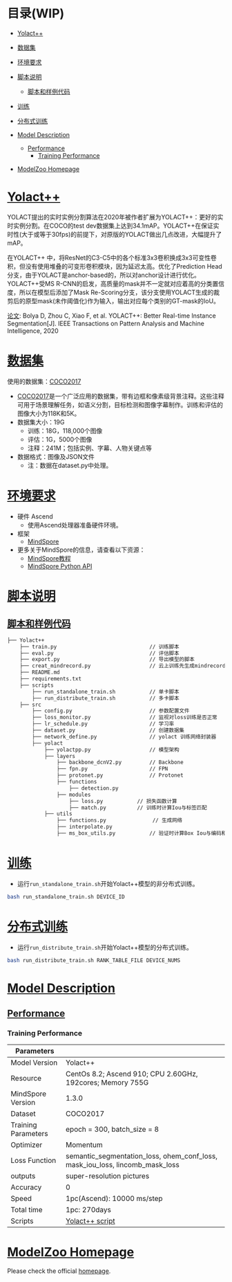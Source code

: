 # 目录(WIP)

- [Yolact++](#Yolact++)
- [数据集](#数据集)
- [环境要求](#环境要求)
- [脚本说明](#脚本说明)
    - [脚本和样例代码](#脚本和样例代码)
- [训练](#训练)
- [分布式训练](#分布式训练)
- [Model Description](#model-description)
    - [Performance](#performance)
        - [Training Performance](#training-performance)

- [ModelZoo Homepage](#modelzoo-homepage)

# [Yolact++](#目录)

YOLACT提出的实时实例分割算法在2020年被作者扩展为YOLACT++：更好的实时实例分割。在COCO的test dev数据集上达到34.1mAP。YOLACT++在保证实时性(大于或等于30fps)的前提下，对原版的YOLACT做出几点改进，大幅提升了mAP。

在YOLACT++ 中，将ResNet的C3-C5中的各个标准3x3卷积换成3x3可变性卷积，但没有使用堆叠的可变形卷积模块，因为延迟太高。优化了Prediction Head分支，由于YOLACT是anchor-based的，所以对anchor设计进行优化。YOLACT++受MS R-CNN的启发，高质量的mask并不一定就对应着高的分类置信度，所以在模型后添加了Mask Re-Scoring分支，该分支使用YOLACT生成的裁剪后的原型mask(未作阈值化)作为输入，输出对应每个类别的GT-mask的IoU。

[论文](https://arxiv.org/abs/1912.06218): Bolya D,  Zhou C,  Xiao F, et al. YOLACT++: Better Real-time Instance Segmentation[J]. IEEE Transactions on Pattern Analysis and Machine Intelligence, 2020

# [数据集](#目录)

使用的数据集：[COCO2017](https://cocodataset.org/#download)

- [COCO2017](https://cocodataset.org/)是一个广泛应用的数据集，带有边框和像素级背景注释。这些注释可用于场景理解任务，如语义分割，目标检测和图像字幕制作。训练和评估的图像大小为118K和5K。
- 数据集大小：19G
    - 训练：18G，118,000个图像
    - 评估：1G，5000个图像
    - 注释：241M；包括实例、字幕、人物关键点等
- 数据格式：图像及JSON文件
    - 注：数据在dataset.py中处理。

# [环境要求](#目录)

- 硬件 Ascend
    - 使用Ascend处理器准备硬件环境。
- 框架
    - [MindSpore](https://www.mindspore.cn/install)
- 更多关于MindSpore的信息，请查看以下资源：
    - [MindSpore教程](https://www.mindspore.cn/tutorials/zh-CN/r1.8/index.html)
    - [MindSpore Python API](https://www.mindspore.cn/docs/api/zh-CN/r1.8/index.html)

# [脚本说明](#目录)

## [脚本和样例代码](#目录)

```markdown
├── Yolact++
    ├── train.py                              // 训练脚本
    ├── eval.py                               // 评估脚本
    ├── export.py                             // 导出模型的脚本
    ├── creat_mindrecord.py                   // 云上训练先生成mindrecord，再执行train效率会有提升
    ├── README.md
    ├── requirements.txt
    ├── scripts
        ├── run_standalone_train.sh           // 单卡脚本
        ├── run_distribute_train.sh           // 多卡脚本
    ├── src
        ├── config.py                         // 参数配置文件
        ├── loss_monitor.py                   // 监视对loss训练是否正常
        ├── lr_schedule.py                    // 学习率
        ├── dataset.py                        // 创建数据集
        ├── network_define.py                 // yolact 训练网络封装器
        ├── yolact
            ├── yolactpp.py                   // 模型架构
            ├── layers
                ├── backbone_dcnV2.py         // Backbone
                ├── fpn.py                    // FPN
                ├── protonet.py               // Protonet
                ├── functions
                    ├── detection.py
                ├── modules
                    ├── loss.py           // 损失函数计算
                    ├── match.py          // 训练时计算Iou与标签匹配
            ├── utils
                ├── functions.py               // 生成网络
                ├── interpolate.py
                ├── ms_box_utils.py           // 验证时计算Box Iou与编码和解码

```

# [训练](#目录)

- 运行`run_standalone_train.sh`开始Yolact++模型的非分布式训练。

```bash
bash run_standalone_train.sh DEVICE_ID
```

# [分布式训练](#目录)

- 运行`run_distribute_train.sh`开始Yolact++模型的分布式训练。

```bash
bash run_distribute_train.sh RANK_TABLE_FILE DEVICE_NUMS
```

# [Model Description](#目录)

## [Performance](#目录)

### Training Performance

| Parameters          |                                                              |
| ------------------- | ------------------------------------------------------------ |
| Model Version       | Yolact++                                                     |
| Resource            | CentOs 8.2; Ascend 910; CPU 2.60GHz, 192cores; Memory 755G   |
| MindSpore Version   | 1.3.0                                                        |
| Dataset             | COCO2017                                                     |
| Training Parameters | epoch = 300,  batch_size = 8                                 |
| Optimizer           | Momentum                                                     |
| Loss Function       | semantic_segmentation_loss, ohem_conf_loss, mask_iou_loss, lincomb_mask_loss |
| outputs             | super-resolution pictures                                    |
| Accuracy            | 0                                                            |
| Speed               | 1pc(Ascend): 10000 ms/step                                   |
| Total time          | 1pc: 270days                                                 |
| Scripts             | [Yolact++ script](https://gitee.com/mindspore/models/tree/r1.8/research/cv/Yolact++) |

# [ModelZoo Homepage](#目录)

Please check the official [homepage](https://gitee.com/mindspore/models).

